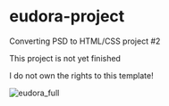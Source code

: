 # eudora-project
Converting PSD to HTML/CSS project #2

This project is not yet finished

I do not own the rights to this template!

![eudora_full](https://cloud.githubusercontent.com/assets/25196150/23100317/5e66f06a-f67e-11e6-8398-328a00d6fe2e.png)

